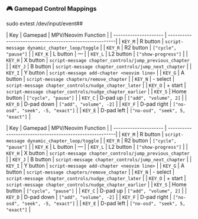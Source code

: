 ### 🎮 Gamepad Control Mappings

sudo evtest /dev/input/event##

|  Key    | Gamepad     | MPV/Neovim Function                                     |
| --------------------- | --------------------------------------------------------|
| `KEY_M` | R button    | `script-message dynamic_chapter_loop/toggle`            |
| `KEY_R` | R2 button   | `["cycle", "pause"]`                                    |
| `KEY_K` | L button    | —                                                       |
| `KEY_L` | L2 button   | `["show-progress"]`                                     |
| `KEY_H` | X button    | `script-message chapter_controls/jump_previous_chapter` |
| `KEY_J` | B button    | `script-message chapter_controls/jump_next_chapter`     |
| `KEY_I` | Y button    | `script-message add-chapter <neovim line>`              |
| `KEY_G` | A button    | `script-message chapters/remove_chapter`                |
| `KEY_N` | - select    | `script-message chapter_controls/nudge_chapter_later`   |
| `KEY_O` | + start     | `script-message chapter_controls/nudge_chapter_earlier` |
| `KEY_S` | Home button | `["cycle", "pause"]`                                    |
| `KEY_C` | D-pad up    | `["add", "volume", 2]`                                  |
| `KEY_D` | D-pad down  | `["add", "volume", -2]`                                 |
| `KEY_F` | D-pad right | `["no-osd", "seek", -5, "exact"]`                       |
| `KEY_E` | D-pad left  | `["no-osd", "seek", 5, "exact"]`                        |


|  Key    | Gamepad     | MPV/Neovim Function                                     |
| --------------------- | --------------------------------------------------------|
| `KEY_M` | R button    | `script-message dynamic_chapter_loop/toggle`            |
| `KEY_R` | R2 button   | `["cycle", "pause"]`                                    |
| `KEY_K` | L button    | —                                                       |
| `KEY_L` | L2 button   | `["show-progress"]`                                     |
| `KEY_H` | X button    | `script-message chapter_controls/jump_previous_chapter` |
| `KEY_J` | B button    | `script-message chapter_controls/jump_next_chapter`     |
| `KEY_I` | Y button    | `script-message add-chapter <neovim line>`              |
| `KEY_G` | A button    | `script-message chapters/remove_chapter`                |
| `KEY_N` | - select    | `script-message chapter_controls/nudge_chapter_later`   |
| `KEY_O` | + start     | `script-message chapter_controls/nudge_chapter_earlier` |
| `KEY_S` | Home button | `["cycle", "pause"]`                                    |
| `KEY_C` | D-pad up    | `["add", "volume", 2]`                                  |
| `KEY_D` | D-pad down  | `["add", "volume", -2]`                                 |
| `KEY_F` | D-pad right | `["no-osd", "seek", -5, "exact"]`                       |
| `KEY_E` | D-pad left  | `["no-osd", "seek", 5, "exact"]`                        |




